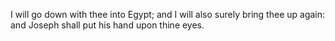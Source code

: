 I will go down with thee into Egypt; and I will also surely bring thee up again: and Joseph shall put his hand upon thine eyes.
